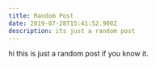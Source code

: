```yaml
---
title: Random Post
date: 2019-07-28T15:41:52.900Z
description: its just a random post
---
```

hi this is just a random post if you know it.
